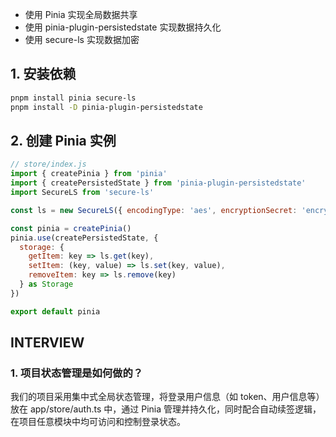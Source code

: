 * 使用 Pinia 实现全局数据共享
* 使用 pinia-plugin-persistedstate 实现数据持久化
* 使用 secure-ls 实现数据加密

## 1. 安装依赖

```bash
pnpm install pinia secure-ls
pnpm install -D pinia-plugin-persistedstate
```

## 2. 创建 Pinia 实例

```javascript
// store/index.js
import { createPinia } from 'pinia'
import { createPersistedState } from 'pinia-plugin-persistedstate'
import SecureLS from 'secure-ls'

const ls = new SecureLS({ encodingType: 'aes', encryptionSecret: 'encryptionSecret' })

const pinia = createPinia()
pinia.use(createPersistedState, {
  storage: {
    getItem: key => ls.get(key),
    setItem: (key, value) => ls.set(key, value),
    removeItem: key => ls.remove(key)
  } as Storage
})

export default pinia
```

## INTERVIEW
### 1. 项目状态管理是如何做的？  
我们的项目采用集中式全局状态管理，将登录用户信息（如 token、用户信息等）放在 app/store/auth.ts 中，通过 Pinia 管理并持久化，同时配合自动续签逻辑，在项目任意模块中均可访问和控制登录状态。